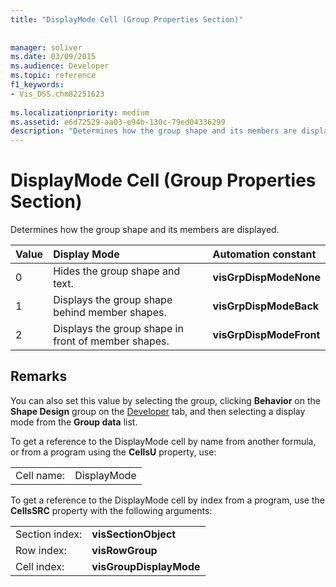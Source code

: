 ```yaml
---
title: "DisplayMode Cell (Group Properties Section)"
 
 
manager: soliver
ms.date: 03/09/2015
ms.audience: Developer
ms.topic: reference
f1_keywords:
- Vis_DSS.chm82251623
 
ms.localizationpriority: medium
ms.assetid: e6d72529-aa03-e94b-130c-79ed04336299
description: "Determines how the group shape and its members are displayed."
---
```


# DisplayMode Cell (Group Properties Section)

Determines how the group shape and its members are displayed.
  
|**Value**|**Display Mode**|**Automation constant**|
|:-----|:-----|:-----|
|0  <br/> |Hides the group shape and text. |**visGrpDispModeNone** <br/> |
|1  <br/> |Displays the group shape behind member shapes. |**visGrpDispModeBack** <br/> |
|2  <br/> |Displays the group shape in front of member shapes. |**visGrpDispModeFront** <br/> |
   
## Remarks

You can also set this value by selecting the group, clicking **Behavior** on the **Shape Design** group on the [Developer](run-in-developer-mode-display-the-developer-tab.md) tab, and then selecting a display mode from the **Group data** list. 
  
To get a reference to the DisplayMode cell by name from another formula, or from a program using the **CellsU** property, use: 
  
|||
|:-----|:-----|
|Cell name:  <br/> |DisplayMode  <br/> |
   
To get a reference to the DisplayMode cell by index from a program, use the **CellsSRC** property with the following arguments: 
  
|||
|:-----|:-----|
|Section index:  <br/> |**visSectionObject** <br/> |
|Row index:  <br/> |**visRowGroup** <br/> |
|Cell index:  <br/> |**visGroupDisplayMode** <br/> |
   

